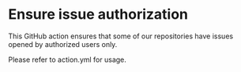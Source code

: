 # Ensure issue authorization

This GitHub action ensures that some of our repositories have issues opened by authorized users only.

Please refer to action.yml for usage.
